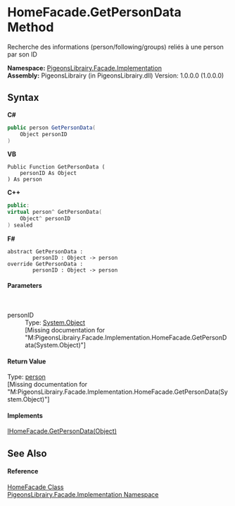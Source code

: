 # HomeFacade.GetPersonData Method 
 

Recherche des informations (person/following/groups) reliés à une person par son ID

**Namespace:**&nbsp;<a href="312ab9cb-8ee9-a582-242b-c0bfc1241eea">PigeonsLibrairy.Facade.Implementation</a><br />**Assembly:**&nbsp;PigeonsLibrairy (in PigeonsLibrairy.dll) Version: 1.0.0.0 (1.0.0.0)

## Syntax

**C#**<br />
``` C#
public person GetPersonData(
	Object personID
)
```

**VB**<br />
``` VB
Public Function GetPersonData ( 
	personID As Object
) As person
```

**C++**<br />
``` C++
public:
virtual person^ GetPersonData(
	Object^ personID
) sealed
```

**F#**<br />
``` F#
abstract GetPersonData : 
        personID : Object -> person 
override GetPersonData : 
        personID : Object -> person 
```


#### Parameters
&nbsp;<dl><dt>personID</dt><dd>Type: <a href="http://msdn2.microsoft.com/en-us/library/e5kfa45b" target="_blank">System.Object</a><br />\[Missing <param name="personID"/> documentation for "M:PigeonsLibrairy.Facade.Implementation.HomeFacade.GetPersonData(System.Object)"\]</dd></dl>

#### Return Value
Type: <a href="a9ed19a7-a394-5e30-cca4-a3883320ea27">person</a><br />\[Missing <returns> documentation for "M:PigeonsLibrairy.Facade.Implementation.HomeFacade.GetPersonData(System.Object)"\]

#### Implements
<a href="a9a740c3-c6eb-ecf5-fc17-1bdad321ad1e">IHomeFacade.GetPersonData(Object)</a><br />

## See Also


#### Reference
<a href="6fd5566a-5922-cbce-0d8f-f20c0148442b">HomeFacade Class</a><br /><a href="312ab9cb-8ee9-a582-242b-c0bfc1241eea">PigeonsLibrairy.Facade.Implementation Namespace</a><br />